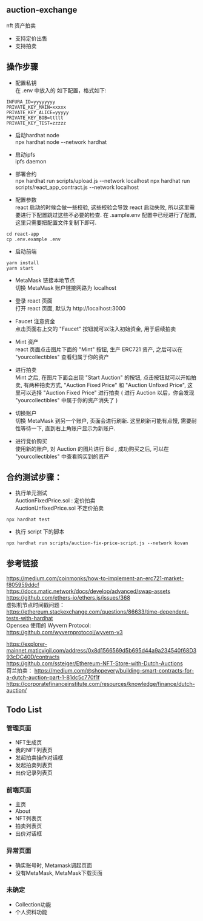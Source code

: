 
## auction-exchange
 nft 资产拍卖
 - 支持定价出售
 - 支持拍卖
 

## 操作步骤  
- 配置私钥  
在 .env 中放入的 如下配置，格式如下:
```
INFURA_ID=yyyyyyyy
PRIVATE_KEY_MAIN=xxxxx
PRIVATE_KEY_ALICE=yyyyy
PRIVATE_KEY_BOB=ttttt
PRIVATE_KEY_TEST=zzzzz
```

- 启动hardhat node  
npx hardhat node --network hardhat

- 启动ipfs  
ipfs daemon

- 部署合约  
npx hardhat run scripts/upload.js --network localhost
npx hardhat run scripts/react_app_contract.js --network localhost

- 配置参数  
react 启动的时候会做一些校验, 这些校验会导致 react 启动失败, 所以这里需要进行下配置跳过这些不必要的检查.
在 .sample.env 配置中已经进行了配置, 这里只需要把配置文件复制下即可.  
```
cd react-app
cp .env.example .env
```

- 启动前端  
```
yarn install
yarn start
```

- MetaMask 链接本地节点  
切换 MetaMask 账户链接网路为 localhost

- 登录 react 页面   
打开 react 页面, 默认为 http://localhost:3000

- Faucet 注意资金  
点击页面右上交的 "Faucet" 按钮就可以注入初始资金, 用于后续拍卖

- Mint 资产  
react 页面点击图片下面的 "Mint" 按钮, 生产 ERC721 资产, 之后可以在 "yourcollectibles" 查看归属于你的资产

- 进行拍卖  
Mint 之后, 在图片下面会出现 "Start Auction" 的按钮, 点击按钮就可以开始拍卖, 有两种拍卖方式, "Auction Fixed Price" 和 "Auction Unfixed Price", 这里可以选择 "Auction Fixed Price" 进行拍卖 ( 进行 Auction 以后，你会发现 "yourcollectibles" 中属于你的资产消失了 )

- 切换账户  
切换 MetaMask 到另一个账户, 页面会进行刷新. 这里刷新可能有点慢, 需要耐性等待一下, 直到右上角账户显示为新账户.  

- 进行竞价购买  
使用新的账户, 对 Auction 的图片进行 Bid , 成功购买之后, 可以在 "yourcollectibles" 中查看购买到的资产


 ## 合约测试步骤：
- 执行单元测试   
AuctionFixedPrice.sol : 定价拍卖  
AuctionUnfixedPrice.sol 不定价拍卖
```
npx hardhat test
```

- 执行 script 下的脚本    
```  
npx hardhat run scripts/auction-fix-price-script.js --network kovan
```



## 参考链接
 https://medium.com/coinmonks/how-to-implement-an-erc721-market-f805959ddcf  
 https://docs.matic.network/docs/develop/advanced/swap-assets    
 https://github.com/ethers-io/ethers.js/issues/368    
 虚拟机节点时间戳问题：
 https://ethereum.stackexchange.com/questions/86633/time-dependent-tests-with-hardhat  
 Opensea 使用的 Wyvern Protocol: https://github.com/wyvernprotocol/wyvern-v3

 https://explorer-mainnet.maticvigil.com/address/0x8d1566569d5b695d44a9a234540f68D393cDC40D/contracts  
 https://github.com/ssteiger/Ethereum-NFT-Store-with-Dutch-Auctions  
荷兰拍卖：
https://medium.com/@shopevery/building-smart-contracts-for-a-dutch-auction-part-1-81dc5c770f1f
https://corporatefinanceinstitute.com/resources/knowledge/finance/dutch-auction/


## Todo List

### 管理页面
- NFT生成页
- 我的NFT列表页
- 发起拍卖操作对话框
- 发起拍卖列表页
- 出价记录列表页

### 前端页面
- 主页
- About
- NFT列表页
- 拍卖列表页
- 出价对话框

### 异常页面
- 确实账号时, Metamask调起页面
- 没有MetaMask, MetaMask下载页面

### 未确定

- Collection功能
- 个人资料功能